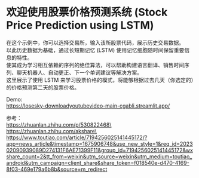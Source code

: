 # 欢迎使用股票价格预测系统 (Stock Price Prediction using LSTM)
在这个示例中，你可以选择交易所，输入该所股票代码，展示历史交易数据。\
以此历史数据为基础，通过长短期记忆 (LSTM) 使用记忆细胞随时间保留重要信息的特性。\
使其成为学习相互依赖的序列的绝佳算法，可以帮助构建语言翻译、销售时间序列、聊天机器人、自动更正、下一个单词建议等解决方案。\
这里展示了使用 LSTM 来学习股票价格的模式，将能够根据过去几天（你选定的）的价格预测第二天的股票价格。

Demo: \
https://losesky-downloadyoutubevideo-main-cgabli.streamlit.app/

参考：\
https://zhuanlan.zhihu.com/p/530822468\
https://zhuanlan.zhihu.com/akshare\
https://www.toutiao.com/article/7194256025141445172/?app=news_article&timestamp=1675906748&use_new_style=1&req_id=202302090939089D274131F6AE71399F11&group_id=7194256025141445172&wxshare_count=2&tt_from=weixin&utm_source=weixin&utm_medium=toutiao_android&utm_campaign=client_share&share_token=f018540e-d470-4169-8f03-469e179a6b8b&source=m_redirect